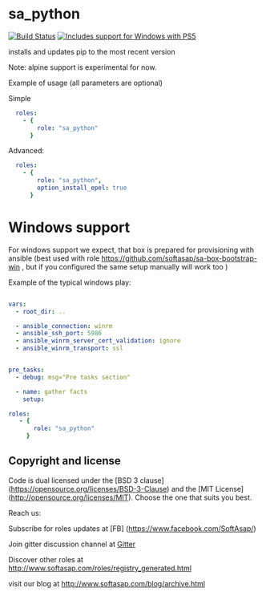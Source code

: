 sa_python
=========

[![Build Status](https://travis-ci.org/softasap/sa-python.svg?branch=master)](https://travis-ci.org/softasap/sa-python)
[![Includes support for Windows with PS5](https://img.shields.io/badge/Windows-Friendly-blue.svg)](https://img.shields.io/badge/Windows-Friendly-blue.svg)

installs and updates pip to the most recent version

Note: alpine support is experimental for now.

Example of usage (all parameters are optional)

Simple

```YAML
  roles:
    - {
        role: "sa_python"
      }
```

Advanced:

```YAML
  roles:
    - {
        role: "sa_python",
        option_install_epel: true
      }
```


# Windows support

For windows support we expect, that box is prepared for provisioning with ansible (best used with role  https://github.com/softasap/sa-box-bootstrap-win ,
but if you configured the same setup manually will work too )

Example of the typical windows play:

```YAML

vars:
  - root_dir: ..

  - ansible_connection: winrm
  - ansible_ssh_port: 5986
  - ansible_winrm_server_cert_validation: ignore
  - ansible_winrm_transport: ssl


pre_tasks:
  - debug: msg="Pre tasks section"

  - name: gather facts
    setup:

roles:
   - {
       role: "sa_python"
     }

```


Copyright and license
---------------------

Code is dual licensed under the [BSD 3 clause] (https://opensource.org/licenses/BSD-3-Clause) and the [MIT License] (http://opensource.org/licenses/MIT). Choose the one that suits you best.

Reach us:

Subscribe for roles updates at [FB] (https://www.facebook.com/SoftAsap/)

Join gitter discussion channel at [Gitter](https://gitter.im/softasap)

Discover other roles at  http://www.softasap.com/roles/registry_generated.html

visit our blog at http://www.softasap.com/blog/archive.html
